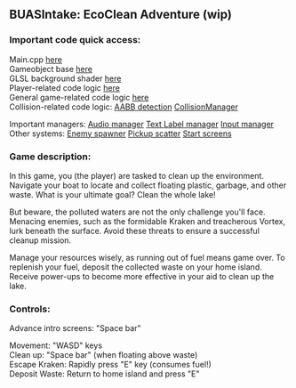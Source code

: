 ## BUASIntake: EcoClean Adventure (wip)

### Important code quick access:
Main.cpp [here](https://github.com/PiterGroot/BUASIntake/blob/main/BUASIntake/Main.cpp)\
Gameobject base [here](https://github.com/PiterGroot/BUASIntake/blob/main/BUASIntake/GameObject.cpp)\
GLSL background shader [here](https://github.com/PiterGroot/BUASIntake/blob/main/BUASIntake/Resources/Shader/water_shader.frag)\
Player-related code logic [here](https://github.com/PiterGroot/BUASIntake/blob/main/BUASIntake/PlayerBoat.cpp)\
General game-related code logic [here](https://github.com/PiterGroot/BUASIntake/blob/main/BUASIntake/Game.cpp)\
Collision-related code logic: 
[AABB detection](https://github.com/PiterGroot/BUASIntake/blob/main/BUASIntake/Collider.cpp)
[CollisionManager](https://github.com/PiterGroot/BUASIntake/blob/main/BUASIntake/CollisionManager.cpp)

Important managers:
[Audio manager](https://github.com/PiterGroot/BUASIntake/blob/main/BUASIntake/AudioManager.cpp)
[Text Label manager](https://github.com/PiterGroot/BUASIntake/blob/main/BUASIntake/TextManager.cpp)
[Input manager](https://github.com/PiterGroot/BUASIntake/blob/main/BUASIntake/InputManager.cpp)\
Other systems:
[Enemy spawner](https://github.com/PiterGroot/BUASIntake/blob/main/BUASIntake/EnemySpawner.cpp)
[Pickup scatter](https://github.com/PiterGroot/BUASIntake/blob/main/BUASIntake/PickupScatter.cpp)
[Start screens](https://github.com/PiterGroot/BUASIntake/blob/main/BUASIntake/StartScreens.cpp)

### Game description:
In this game, you (the player) are tasked to clean up the environment. Navigate your boat to locate and collect floating plastic, garbage, and other waste. What is your ultimate goal? Clean the whole lake!

But beware, the polluted waters are not the only challenge you'll face. Menacing enemies, such as the formidable Kraken and treacherous Vortex, lurk beneath the surface. Avoid these threats to ensure a successful cleanup mission. 

Manage your resources wisely, as running out of fuel means game over. To replenish your fuel, deposit the collected waste on your home island. Receive power-ups to become more effective in your aid to clean up the lake.

### Controls:

Advance intro screens: "Space bar"

Movement: "WASD" keys\
Clean up: "Space bar" (when floating above waste)\
Escape Kraken: Rapidly press "E" key (consumes fuel!)\
Deposit Waste: Return to home island and press "E"
